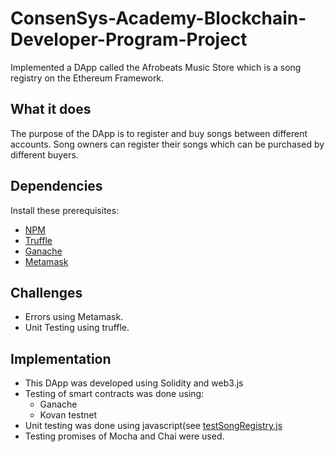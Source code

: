 # ConsenSys-Academy-Blockchain-Developer-Program-Project
Implemented a DApp called the Afrobeats Music Store which is a song registry on the Ethereum Framework. 

## What it does
The purpose of the DApp is to register and buy songs between different accounts. Song owners can register their songs which can be purchased by different buyers. 

## Dependencies 
Install these prerequisites:

* [NPM](https://nodejs.org/en/)
* [Truffle](https://github.com/trufflesuite/truffle)
* [Ganache](https://www.trufflesuite.com/ganache)
* [Metamask](https://metamask.io)

## Challenges

* Errors using Metamask.
* Unit Testing using truffle.

## Implementation
* This DApp was developed using Solidity and web3.js
* Testing of smart contracts was done using: 
  * Ganache
  * Kovan testnet
 * Unit testing was done using javascript(see [testSongRegistry.js](https://github.com/KalubaChikonde/ConsenSys-Academy-Blockchain-Developer-Program-Project/blob/master/test/testSongRegistry.js)
  * Testing promises of Mocha and Chai were used. 
